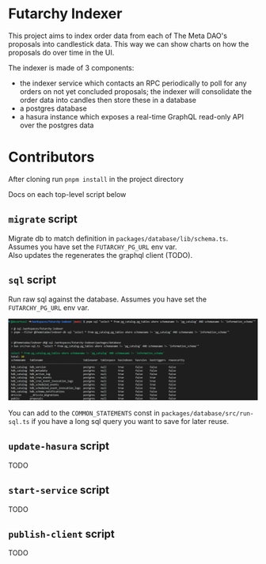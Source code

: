 # Futarchy Indexer

This project aims to index order data from each of The Meta DAO's proposals into candlestick data. 
This way we can show charts on how the proposals do over time in the UI.

The indexer is made of 3 components:
- the indexer service which contacts an RPC periodically to poll for any orders on not yet concluded proposals; the indexer will consolidate the order data into candles then store these in a database
- a postgres database
- a hasura instance which exposes a real-time GraphQL read-only API over the postgres data

# Contributors

After cloning run `pnpm install` in the project directory

Docs on each top-level script below

## `migrate` script

Migrate db to match definition in `packages/database/lib/schema.ts`. Assumes you have set the `FUTARCHY_PG_URL` env var.  
Also updates the regenerates the graphql client (TODO).

## `sql` script

Run raw sql against the database. Assumes you have set the `FUTARCHY_PG_URL` env var.

![](./docs/assets/pnpm-sql.png)

You can add to the `COMMON_STATEMENTS` const in `packages/database/src/run-sql.ts` if you have a long sql query you want to save for later reuse.

## `update-hasura` script

TODO

## `start-service` script

TODO

## `publish-client` script

TODO
